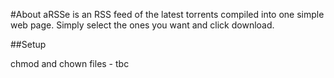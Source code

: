 #About
aRSSe is an RSS feed of the latest torrents compiled into one simple web page. Simply select the ones you want and click download. 

##Setup

chmod and chown files - tbc
